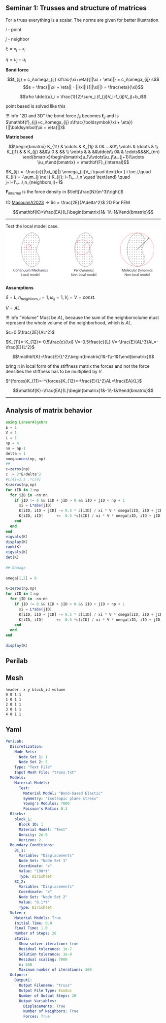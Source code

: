 ## Seminar 1: Trusses and structure of matrices

For a truss everything is a scalar. The norms are given for better illustration.

$i$ - point

$j$ - neighbor

$\xi = x_j-x_i$

$\eta = u_j - u_i$

__Bond force__

$$f_{ij} = c_i\omega_{ij} s\frac{\xi+\eta}{||\xi + \eta||} = c_i\omega_{ij} s$$
$$s = \frac{||\xi + \eta|| - ||\xi||}{||\xi||} = \frac{\eta}{\xi}$$


$$\rho \ddot{u}_i = \frac{1}{2}\sum_j (f_{ji}V_i-f_{ij}V_j)+b_i$$

point based is solved like this

!!! info "2D and 3D"
    the bond force $f_{ij}$ becomes $\mathbf{f}_{ij}$ and is $\mathbf{f}_{ij}=c_i\omega_{ij} s\frac{\boldsymbol{\xi + \eta}}{||\boldsymbol{\xi + \eta}||}$



__Matrix based__

$$\begin{bmatrix}
K_{11} & \cdots & K_{1j} & 0& ...&0\\
\vdots & \ddots & \\
K_{j1} &  & K_{jj} &&&\\
0 & && \\
\vdots & & &&\ddots\\
0& & \cdots&&&K_{nn}
\end{bmatrix}\begin{bmatrix}u_1\\\vdots\\u_j\\u_{j+1}\\\vdots \\u_n\end{bmatrix} = \mathbf{F}_{internal}$$

$K_{ij} = -\frac{c}{|\xi_{ij}|} \omega_{ij}V_j \quad \text{for } i \ne j,\quad K_{ii} = -\sum_{j \ne i} K_{ij}; i=1\,...\,n \quad \text{and} \quad j=i+1\,...\,n_{neighbors,i}+1$

$\mathbf{F}_{internal}$ is the force density in $\left[\frac{N}{m^3}\right]$


1D [MasoumiA2023](@cite) $\rightarrow$ $c = \frac{2E}{A\delta^2}$
2D
For FEM

$$\mathbf{K}=\frac{EA}{L}\begin{bmatrix}1&-1\\-1&1\end{bmatrix}$$


---
Test the local model case.
![](../assets/theory_comp.png)

**Assumptions**

 $\delta = L,\, n_{neighbors,i}=1,\, \omega_{ij}=1,\, V_i=V=const.$

$V=AL$


!!! info "Volume"
    Must be $AL$, because the sum of the neighborvolume must represent the whole volume of the neighborhood, which is $AL$.



$c=0.5\frac{2E}{AL^2}$

$K_{11}=-K_{12}=-0.5\frac{c}{\xi} V=-0.5\frac{c}{L} V=-\frac{E}{AL^3}AL=-\frac{E}{L^2}$



$$\mathbf{K}=\frac{E}{L^2}\begin{bmatrix}1&-1\\-1&1\end{bmatrix}$$

bring it in local form of the stiffness matrix the forces and not the force densities the stiffness has to be multiplied by $V$.


$^{forces}K_{11}=-^{forces}K_{12}=-\frac{E}{L^2}AL=\frac{EA}{L}$


$$\mathbf{K}=\frac{EA}{L}\begin{bmatrix}1&-1\\-1&1\end{bmatrix}$$

---


## Analysis of matrix behavior
```julia
using LinearAlgebra
E = 1
V = 1
L = 1
np = 4
nn = np-1
delta = 1
omega=ones(np, np)
##
c=zeros(np)
c .= 2*E/delta^2
#c[4]=1.5 .*c[4]
K=zeros(np,np)
for iID in 1:np
  for jID in -nn:nn
    if jID != 0 && iID + jID > 0 && iID + jID < np + 1
      xi = L*abs(jID)
      K[iID, iID + jID] -= 0.5 * c[iID] / xi * V * omega[iID, iID + jID]
      K[iID, iID]      +=  0.5 *c[iID] / xi * V * omega[iID, iID + jID]
    end
  end
end
eigvals(K)
display(K)
rank(K)
eigvals(K)
det(K)

## Damage

omega[1,2] = 0

K=zeros(np,np)
for iID in 1:np
  for jID in -nn:nn
    if jID != 0 && iID + jID > 0 && iID + jID < np + 1
      xi = L*abs(jID)
      K[iID, iID + jID] -= 0.5 * c[iID] / xi * V * omega[iID, iID + jID]
      K[iID, iID]      +=  0.5 *c[iID] / xi * V * omega[iID, iID + jID]
    end
  end
end

display(K)

```

## Perilab
## Mesh
```plaintext
header: x y block_id volume
0 0 1 1
1 0 1 1
2 0 1 1
3 0 1 1
4 0 1 1
```

## Yaml
```yaml
PeriLab:
  Discretization:
    Node Sets:
      Node Set 1: 1
      Node Set 2: 5
    Type: "Text File"
    Input Mesh File: "truss.txt"
  Models:
    Material Models:
      Test:
        Material Model: "Bond-based Elastic"
        Symmetry: "isotropic plane stress"
        Young's Modulus: 7000
        Poisson's Ratio: 0.3
  Blocks:
    block_1:
      Block ID: 1
      Material Model: "Test"
      Density: 2e-9
      Horizon: 2
  Boundary Conditions:
    BC_1:
      Variable: "Displacements"
      Node Set: "Node Set 1"
      Coordinate: "x"
      Value: "100*t"
      Type: Dirichlet
    BC_2:
      Variable: "Displacements"
      Coordinate: "x"
      Node Set: "Node Set 2"
      Value: "0.1*t"
      Type: Dirichlet
  Solver:
    Material Models: True
    Initial Time: 0.0
    Final Time: 1.0
    Number of Steps: 20
    Static:
      Show solver iteration: true
      Residual tolerance: 1e-7
      Solution tolerance: 1e-8
      Residual scaling: 7000
      m: 550
      Maximum number of iterations: 100
  Outputs:
    Output1:
      Output Filename: "truss"
      Output File Type: Exodus
      Number of Output Steps: 20
      Output Variables:
        Displacements: True
        Number of Neighbors: True
        Forces: True
```
